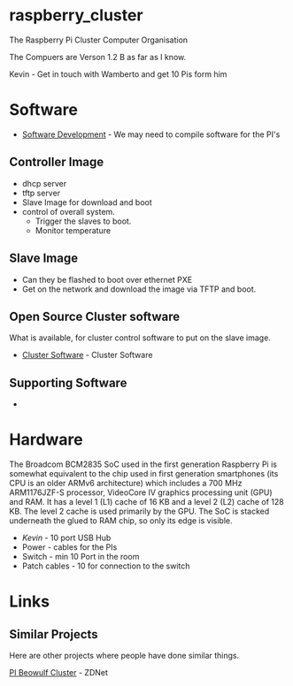 # raspberry_cluster
The Raspberry Pi Cluster Computer Organisation

The Compuers are Verson 1.2 B as far as I know.

Kevin - Get in touch with Wamberto and get 10 Pis form him

# Software

* [Software Development](softwaredev.md) - We may need to compile software for the PI's

##  Controller Image

* dhcp server
* tftp server
* Slave Image for download and boot
* control of overall system.
    * Trigger the slaves to boot.
    * Monitor temperature


## Slave Image

* Can they be flashed to boot over ethernet PXE
* Get on the network and download the image via TFTP and boot.


## Open Source Cluster software

What is available, for cluster control software to put on the slave image.

* [Cluster Software](ClusterSoftware.md) - Cluster Software


## Supporting Software

* 

# Hardware



The Broadcom BCM2835 SoC used in the first generation Raspberry Pi is somewhat equivalent to the chip used in first generation smartphones (its CPU is an older ARMv6 architecture) which includes a 700 MHz ARM1176JZF-S processor, VideoCore IV graphics processing unit (GPU) and RAM. It has a level 1 (L1) cache of 16 KB and a level 2 (L2) cache of 128 KB. The level 2 cache is used primarily by the GPU. The SoC is stacked underneath the glued to RAM chip, so only its edge is visible.


* *Kevin* - 10 port USB Hub
* Power - cables for the PIs
* Switch - min 10 Port in the room
* Patch cables - 10 for connection to the switch


# Links

## Similar Projects
Here are other projects where people have done similar things.

[PI Beowulf Cluster](http://www.zdnet.com/article/build-your-own-supercomputer-out-of-raspberry-pi-boards/) - ZDNet

